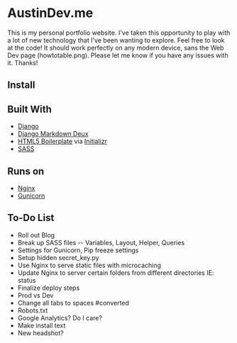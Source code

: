 # AustinDev.me
This is my personal portfolio website.  I've taken this opportunity to play with a lot of new technology that I've been wanting to explore.  Feel free to look at the code!  It should work perfectly on any modern device, sans the Web Dev page (howtotable.png).  Please let me know if you have any issues with it.  Thanks!

## Install

## Built With
- [Django](https://www.djangoproject.com/)
- [Django Markdown Deux](https://github.com/trentm/django-markdown-deux)
- [HTML5 Boilerplate](http://html5boilerplate.com/) via [Initializr](http://www.initializr.com/)
- [SASS](http://sass-lang.com/)

## Runs on
- [Nginx](http://nginx.com/)
- [Gunicorn](http://gunicorn.org/)

## To-Do List
- Roll out Blog
- Break up SASS files -- Variables, Layout, Helper, Queries
- Settings for Gunicorn, Pip freeze settings
- Setup hidden secret_key.py
- Use Nginx to serve static files with microcaching
- Update Nginx to server certain folders from different directories IE: status
- Finalize deploy steps
- Prod vs Dev
- Change all tabs to spaces #converted
- Robots.txt
- Google Analytics?  Do I care?
- Make install text
- New headshot?
